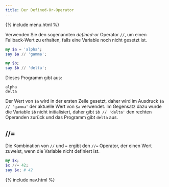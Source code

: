 ```yaml
---
title: Der Defined-Or-Operator
---
```


{% include menu.html %}

Verwenden Sie den sogenannten _defined-or_ Operator `//`, um einen Fallback-Wert zu erhalten, falls eine Variable noch nicht gesetzt ist.

```raku
my $a = 'alpha';
say $a // 'gamma';

my $b;
say $b // 'delta';
```

Dieses Programm gibt aus:

```
alpha
delta
```

Der Wert von `$a` wird in der ersten Zeile gesetzt, daher wird im Ausdruck `$a // 'gamma'` der aktuelle Wert von `$a` verwendet. Im Gegensatz dazu wurde die Variable `$b` nicht initialisiert, daher gibt `$b // 'delta'` den rechten Operanden zurück und das Programm gibt `delta` aus.

## //=

Die Kombination von `//` und `=` ergibt den `//=` Operator, der einen Wert zuweist, wenn die Variable nicht definiert ist.

```raku
my $x;
$x //= 42;
say $x; # 42
```

{% include nav.html %}